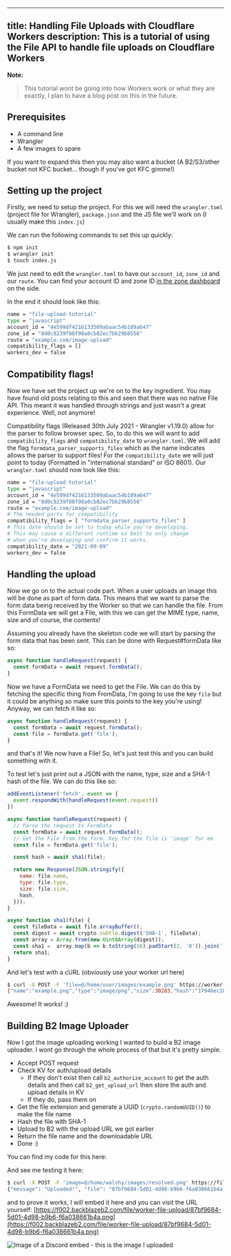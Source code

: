 -----
title: Handling File Uploads with Cloudflare Workers
description: This is a tutorial of using the File API to handle file uploads on Cloudflare Workers
-----

**Note:**
> This tutorial wont be going into how Workers work or what they are exactly, I plan to have a blog post on this in the future.

## Prerequisites

- A command line
- Wrangler
- A few images to spare

If you want to expand this then you may also want a bucket (A B2/S3/other bucket not KFC bucket... though if you've got KFC gimme!)

## Setting up the project

Firstly, we need to setup the project. For this we will need the `wrangler.toml` (project file for Wrangler), `package.json` and the JS file we'll work on (I usually make this `index.js`)

We can run the following commands to set this up quickly:

```bash
$ npm init
$ wrangler init
$ touch index.js
```

We just need to edit the `wrangler.toml` to have our `account_id`, `zone_id` and our `route`. You can find your account ID and zone ID [in the zone dashboard](https://dash.cloudflare.com/:account:zone) on the side.

In the end it should look like this:

```bash
name = "file-upload-tutorial"
type = "javascript"
account_id = "4e599df4216133509abaac54b109a647"
zone_id = "8d0c8239f88f98a8cb82ec7bb29b8556"
route = "example.com/image-upload"
compatibility_flags = []
workers_dev = false
```

## Compatibility flags!

Now we have set the project up we're on to the key ingredient. You may have found old posts relating to this and seen that there was no native File API. This meant it was handled through strings and just wasn't a great experience. Well, not anymore!

Compatibility flags (Released 30th July 2021 - Wrangler v1.19.0) allow for the parser to follow browser spec. So, to do this we will want to add `compatibility_flags` and `compatibility_date` to `wrangler.toml`. We will add the flag `formdata_parser_supports_files` which as the name indicates allows the parser to support files! For the `compatibility_date` we will just point to today (Formatted in "international standard" or ISO 8601). Our `wrangler.toml` should now look like this:

```bash
name = "file-upload-tutorial"
type = "javascript"
account_id = "4e599df4216133509abaac54b109a647"
zone_id = "8d0c8239f88f98a8cb82ec7bb29b8556"
route = "example.com/image-upload"
# The needed parts for compatibility
compatibility_flags = [ "formdata_parser_supports_files" ]
# This date should be set to today while you're developing.
# This may cause a different runtime so best to only change
# when you're developing and confirm it works.
compatibility_date = "2021-09-09"
workers_dev = false
```

## Handling the upload

Now we go on to the actual code part. When a user uploads an image this will be done as part of form data. This means that we want to parse the form data being received by the Worker so that we can handle the file. From this FormData we will get a File, with this we can get the MIME type, name, size and of course, the contents!

Assuming you already have the skeleton code we will start by parsing the form data that has been sent. This can be done with Request#formData like so:

```js
async function handleRequest(request) {
  const formData = await request.formData();
}
```

Now we have a FormData we need to get the File. We can do this by fetching the specific thing from FromData, I'm going to use the key `file` but it could be anything so make sure this points to the key you're using! Anyway, we can fetch it like so:

```js
async function handleRequest(request) {
  const formData = await request.formData();
  const file = formData.get('file');
}
```

and that's it! We now have a File! So, let's just test this and you can build something with it.

To test let's just print out a JSON with the name, type, size and a SHA-1 hash of the file. We can do this like so:

```js
addEventListener('fetch', event => {
  event.respondWith(handleRequest(event.request))
})

async function handleRequest(request) {
  // Parse the request to FormData
  const formData = await request.formData();
  // Get the File from the form. Key for the file is 'image' for me
  const file = formData.get('file');

  const hash = await sha1(file);

  return new Response(JSON.stringify({
    name: file.name,
    type: file.type,
    size: file.size,
    hash,
  }));
}

async function sha1(file) {
  const fileData = await file.arrayBuffer();
  const digest = await crypto.subtle.digest('SHA-1', fileData);
  const array = Array.from(new Uint8Array(digest));
  const sha1 =  array.map(b => b.toString(16).padStart(2, '0')).join('')
  return sha1;
}
```

And let's test with a cURL (obviously use your worker url here)

```bash
$ curl -X POST -F 'file=@/home/user/images/example.png' https://worker-name.example.workers.dev
{"name":"example.png","type":"image/png","size":30283,"hash":"17946ec18d7b80f31e545acbc8baeb6294e39adc"}
```

Awesome! It works! :)

## Building B2 Image Uploader

Now I got the image uploading working I wanted to build a B2 image uploader. I wont go through the whole process of that but it's pretty simple.

- Accept POST request
- Check KV for auth/upload details
    - If they don't exist then call `b2_authorize_account` to get the auth details and then call `b2_get_upload_url` then store the auth and upload details in KV
    - If they do, pass them on
- Get the file extension and generate a UUID (`crypto.randomUUID()`) to make the file name
- Hash the file with SHA-1
- Upload to B2 with the upload URL we got earlier
- Return the file name and the downloadable URL
- Done :)

You can find my code for this here: 

And see me testing it here:
```bash
$ curl -X POST -F 'image=@/home/walshy/images/resolved.png' https://file-upload-tutorial.walshy.workers.dev
{"message": "Uploaded!", "file": "87bf9684-5d01-4d98-b9b6-f6a038661b4a.png", "b2Url": "https://f002.backblazeb2.com/file/worker-file-upload/87bf9684-5d01-4d98-b9b6-f6a038661b4a.png"}
```

and to prove it works, I will embed it here and you can visit the URL yourself: [https://f002.backblazeb2.com/file/worker-file-upload/87bf9684-5d01-4d98-b9b6-f6a038661b4a.png](https://f002.backblazeb2.com/file/worker-file-upload/87bf9684-5d01-4d98-b9b6-f6a038661b4a.png)

<image src="https://f002.backblazeb2.com/file/worker-file-upload/87bf9684-5d01-4d98-b9b6-f6a038661b4a.png" alt="Image of a Discord embed - this is the image I uploaded" />